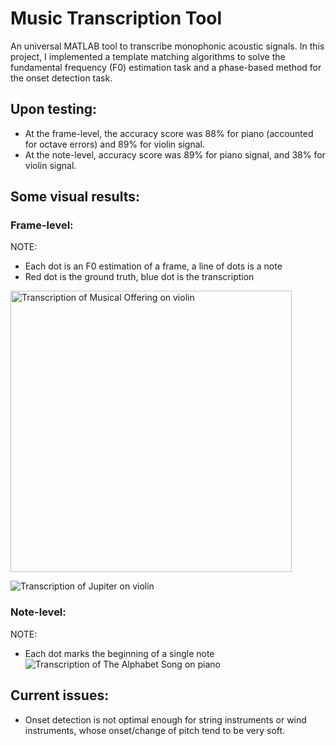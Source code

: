 # Music Transcription Tool
An universal MATLAB tool to transcribe monophonic acoustic signals. In this project, I implemented a template matching algorithms to solve the fundamental frequency (F0) estimation task and a phase-based method for the onset detection task.
## Upon testing:
- At the frame-level, the accuracy score was 88% for piano (accounted for octave errors) and 89% for violin signal. 
- At the note-level, accuracy score was 89% for piano signal, and 38% for violin signal.

## Some visual results:
### Frame-level:
NOTE: 
- Each dot is an F0 estimation of a frame, a line of dots is a note
- Red dot is the ground truth, blue dot is the transcription
      
<img alt="Transcription of Musical Offering on violin" src="https://user-images.githubusercontent.com/64146871/216738125-b7504bba-3721-478f-858c-5aed1fde5747.png" height="450" width="auto" title="Musical Offering on violin (Frame-level Transcription)">


![Transcription of Jupiter on violin](https://user-images.githubusercontent.com/64146871/216738068-7cb64049-dab6-475f-9887-7bce1b751162.png "An excerpt of Jupiter on violin (Frame-level Transcription)")

### Note-level:
NOTE: 
- Each dot marks the beginning of a single note
![Transcription of The Alphabet Song on piano](https://user-images.githubusercontent.com/64146871/216738014-ff3dddd1-638f-48de-a83d-cf06fdac6ca0.jpg "The Alphabet Song on piano (Note-level Transcription)")

## Current issues:
- Onset detection is not optimal enough for string instruments or wind instruments, whose onset/change of pitch tend to be very soft.
